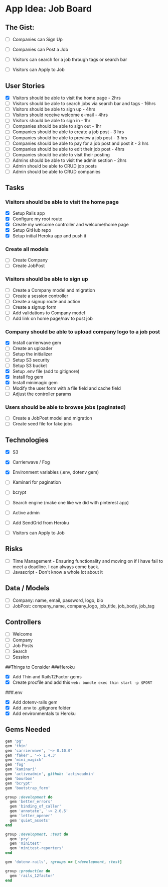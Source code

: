 # App Idea: Job Board

## The Gist:
- [ ] Companies can Sign Up
- [ ] Companies can Post a Job
- [ ] Visitors can search for a job through tags or search bar
- [ ] Visitors can Apply to Job


## User Stories
- [x] Visitors should be able to visit the home page - 2hrs
- [ ] Visitors should be able to search jobs via search bar and tags - 16hrs
- [ ] Visitors should be able to sign up - 4hrs
- [ ] Visitors should receive welcome e-mail - 4hrs
- [ ] Visitors should be able to sign in - 1hr
- [ ] Companies should be able to sign out - 1hr
- [ ] Companies should be able to create a job post - 3 hrs
- [ ] Companies should be able to preview a job post - 3 hrs
- [ ] Companies should be able to pay for a job post and post it - 3 hrs
- [ ] Companies should be able to edit their job post - 4hrs
- [ ] Companies should be able to visit their posting
- [ ] Admins should be able to visit the admin section - 2hrs
- [ ] Admin should be able to CRUD job posts
- [ ] Admin should be able to CRUD companies

## Tasks

### Visitors should be able to visit the home page
- [x] Setup Rails app
- [x] Configure my root route
- [x] Create my welcome controller and welcome/home page
- [x] Setup GitHub repo
- [x] Setup initial Heroku app and push it

### Create all models
- [ ] Create Company
- [ ] Create JobPost

### Visitors should be able to sign up
- [ ] Create a Company model and migration
- [ ] Create a session controller
- [ ] Create a signup route and action
- [ ] Create a signup form
- [ ] Add validations to Company model
- [ ] Add link on home page/nav to post job

### Company should be able to upload company logo to a job post
- [x] Install carrierwave gem
- [ ] Create an uploader
- [ ] Setup the initializer
- [ ] Setup S3 security
- [ ] Setup S3 bucket
- [x] Setup .env file (add to gitignore)
- [x] Install fog gem
- [x] Install minimagic gem
- [ ] Modify the user form with a file field and cache field
- [ ] Adjust the controller params

### Users should be able to browse jobs (paginated)
- [ ] Create a JobPost model and migration
- [ ] Create seed file for fake jobs

## Technologies
- [x] S3
- [x] Carrierwave / Fog
- [x] Environment variables (.env, dotenv gem)
- [ ] Kaminari for pagination
- [ ] bcrypt
- [ ] Search engine (make one like we did with pinterest app)
- [ ] Active admin
- [ ] Add SendGrid from Heroku
- [ ] Visitors can Apply to Job


## Risks
- [ ] Time Management - Ensuring functionality and moving on if I have fail to meet a deadline. I can always come back.
- [ ] Javascript - Don't know a whole lot about it

## Data / Models
- [ ] Company: name, email, password, logo, bio
- [ ] JobPost: company_name, company_logo, job_title, job_body, job_tag

## Controllers
- [ ] Welcome
- [ ] Company
- [ ] Job Posts
- [ ] Search
- [ ] Session

##Things to Consider
###Heroku
- [x] Add Thin and Rails12Factor gems
- [x] Create procfile and add this `web: bundle exec thin start -p $PORT
`

###.env
- [x] Add dotenv-rails gem
- [x] Add .env to .gitignore folder
- [x] Add environmentals to Heroku

## Gems Needed
```ruby
gem 'pg'
gem 'thin'
gem 'carrierwave', '~> 0.10.0'
gem 'faker', '~> 1.4.3'
gem 'mini_magick'
gem 'fog'
gem 'kaminari'
gem 'activeadmin', github: 'activeadmin'
gem 'bourbon'
gem 'bcrypt'
gem 'bootstrap_form'

group :development do
  gem 'better_errors'
  gem 'binding_of_caller'
  gem 'annotate', '~> 2.6.5'
  gem 'letter_opener'
  gem 'quiet_assets'
end

group :development, :test do
  gem 'pry'
  gem 'minitest'
  gem 'minitest-reporters'
end

gem 'dotenv-rails', :groups => [:development, :test]

group :production do
  gem 'rails_12factor'
end
```
